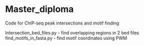 # Master_diploma
Code for ChIP-seq peak intersections and motif finding

Intersection_bed_files.py - find overlapping regions in 2 bed files
find_motifs_in_fasta.py - find motif coordinates using PWM
